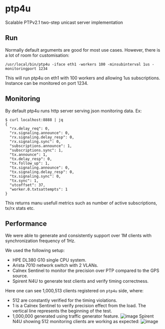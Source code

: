# ptp4u
Scalable PTPv2.1 two-step unicast server implementation

## Run
Normally default arguments are good for most use cases.
However, there is a lot of room for customisation:
```
/usr/local/bin/ptp4u -iface eth1 -workers 100 -minsubinterval 1us -monitoringport 1234
```
This will run ptp4u on eth1 with 100 workers and allowing 1us subscriptions. Instance can be monitored on port 1234.

## Monitoring
By default ptp4u runs http server serving json monitoring data. Ex:
```
$ curl localhost:8888 | jq
{
  "rx.delay_req": 0,
  "rx.signaling.announce": 0,
  "rx.signaling.delay_resp": 0,
  "rx.signaling.sync": 0,
  "subscriptions.announce": 1,
  "subscriptions.sync": 1,
  "tx.announce": 1,
  "tx.delay_resp": 0,
  "tx.follow_up": 1,
  "tx.signaling.announce": 0,
  "tx.signaling.delay_resp": 0,
  "tx.signaling.sync": 0,
  "tx.sync": 1,
  "utcoffset": 37,
  "worker.0.txtsattempts": 1
}
```
This returns manu usefull metrics such as number of active subscriptions, tx/rx stats etc.

## Performance
We were able to generate and consistently support over 1M clients with synchronization frequency of 1Hz.

We used the following setup:
* HPE DL380 G10 single CPU system.
* Arista 7010 network switch with 2 VLANs.
* Calnex Sentinel to monitor the precision over PTP compared to the GPS source.
* Spirent N4U to generate test clients and verify timing correctness.

Here one can see 1,000,513 clients registered on `ptp4u` side, where:
* 512 are constantly verified for the timing violations.
* 1 is a Calnex Sentinel to verify precision effect from the load. The vertical line represents the beginning of the test.
* 1,000,000 generated using traffic generator feature.
![image](https://user-images.githubusercontent.com/4749052/137388307-7d0e9e6b-df42-4d3d-bc23-b85bab458548.png)
Spirent N4U showing 512 monitoring clients are working as expected:
![image](https://user-images.githubusercontent.com/4749052/137388205-89b57751-8dca-49ab-8a6b-b43bd0382783.png)


